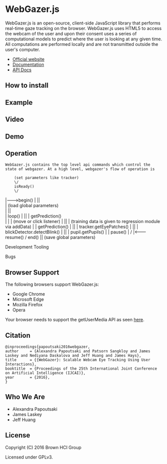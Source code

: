 # WebGazer.js

WebGazer.js is an open-source, client-side JavaScript library that performs real-time gaze tracking on the browser. WebGazer.js uses HTML5 to access the webcam of the user and upon their consent uses a series of computational models to predict where the user is looking at any given time. All computations are performed locally and are not transmitted outside the user's computer.

* [Official website](https://webgazer.cs.brown.edu)
* [Documentation](https://github.com/brownhci/WebGazer/wiki)
* [API Docs](https://github.com/brownhci/WebGazer/wiki/Top-Level-API)


## How to install



## Example

## Video

## Demo

<!--WebGazer.js can integrated in any website that wishes to use gaze tracking either to better understand users-->

## Operation
    WebGazer.js contains the top level api commands which control the state of webgazer. At a high level, webgazer's flow of operation is

        (set parameters like tracker)
        \/
        isReady()
        \/
   |--->begin()
   |         ||                             
   |        (load global parameters)        
   |         ||                             
   |        loop()
   |            || 
   |           getPrediction()     
   |
   |
   |    (move or click listener)
   |        ||
   |       (training data is given to regression module via addData) 
   |
   |    getPrediction()
   |        ||
   |       tracker.getEyePatches()
   |            ||
   |           blickDetector.detectBlink()
   |                ||
   |               pupil.getPupils()
   |
   |    pause()
   |    \/
   |<---resume()
        \/
        end()
            ||
           (save global parameters)
            


Development Tooling


Bugs

## Browser Support

The following browsers support WebGazer.js:

* Google Chrome
* Microsoft Edge
* Mozilla Firefox
* Opera

Your browser needs to support the getUserMedia API as seen [here](http://caniuse.com/#feat=stream).

## Citation

	@inproceedings{papoutsaki2016webgazer,
	author     = {Alexandra Papoutsaki and Patsorn Sangkloy and James Laskey and Nediyana Daskalova and Jeff Huang and James Hays},
	title      = {{WebGazer}: Scalable Webcam Eye Tracking Using User Interactions},
    booktitle  = {Proceedings of the 25th International Joint Conference on Artificial Intelligence (IJCAI)},
	year       = {2016},
	}




## Who We Are

* Alexandra Papoutsaki
* James Laskey
* Jeff Huang

## License

Copyright (C) 2016 Brown HCI Group

Licensed under GPLv3.


